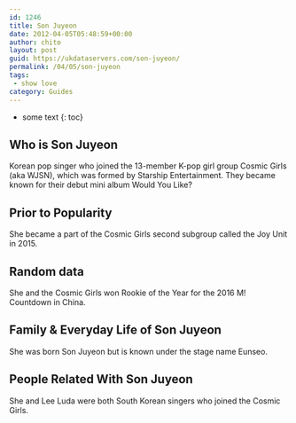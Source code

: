 ```yaml
---
id: 1246
title: Son Juyeon
date: 2012-04-05T05:48:59+00:00
author: chito
layout: post
guid: https://ukdataservers.com/son-juyeon/
permalink: /04/05/son-juyeon
tags:
 - show love
category: Guides
---
```


* some text
{: toc}
          
          
## Who is  Son Juyeon
                  
                  
                  
Korean pop singer who joined the 13-member K-pop girl group Cosmic Girls (aka WJSN), which was formed by Starship Entertainment. They became known for their debut mini album Would You Like?
                  
                
                
                
## Prior to Popularity 
                  
                  
                  
She became a part of the Cosmic Girls second subgroup called the Joy Unit in 2015.
                  
                
                
                
## Random data 
                  
                  
                  
She and the Cosmic Girls won Rookie of the Year for the 2016 M! Countdown in China.
                  
                
                
                
## Family & Everyday Life of Son Juyeon
                  
                  
                  
She was born Son Juyeon but is known under the stage name Eunseo.
                  
                
                
                
## People Related With  Son Juyeon
                  
                  
                  
She and Lee Luda were both South Korean singers who joined the Cosmic Girls.
                  
                
              
            
          
          
          
    
    
  
